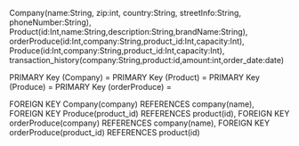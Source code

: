 Company(name:String, zip:int, country:String, streetInfo:String, phoneNumber:String),
Product(id:Int,name:String,description:String,brandName:String),
orderProduce(id:Int,company:String,product_id:Int,capacity:Int),
Produce(id:Int,company:String,product_id:Int,capacity:Int),
transaction_history(company:String,product:id,amount:int,order_date:date)

PRIMARY Key (Company) = <name>
PRIMARY Key (Product) = <id>
PRIMARY Key (Produce) = <id>
PRIMARY Key (orderProduce) = <id>

FOREIGN KEY Company(company) REFERENCES company(name),
FOREIGN KEY Produce(product_id) REFERENCES product(id),
FOREIGN KEY orderProduce(company) REFERENCES company(name),
FOREIGN KEY orderProduce(product_id) REFERENCES product(id)
